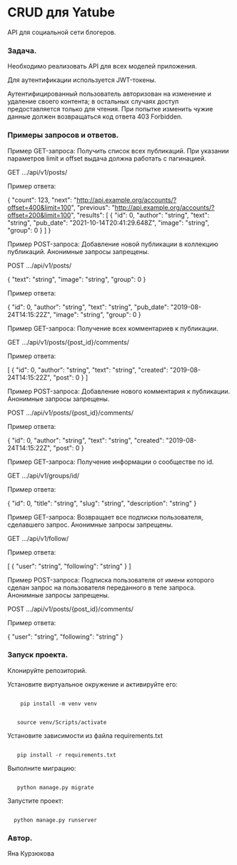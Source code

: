 # CRUD для Yatube 

API для социальной сети блогеров. 

 

### Задача. 

 Необходимо реализовать API для всех моделей приложения. 

  

 Для аутентификации используется JWT-токены. 

 

 Аутентифицированный пользователь авторизован на изменение и удаление своего контента; в остальных случаях доступ предоставляется только для чтения. При попытке  изменить чужие данные должен возвращаться код ответа 403 Forbidden. 

 

### Примеры запросов и ответов. 

 

Пример GET-запроса: Получить список всех публикаций. При указании параметров limit и offset выдача должна работать с пагинацией.

 GET .../api/v1/posts/ 

Пример ответа:

{
  "count": 123,
  "next": "http://api.example.org/accounts/?offset=400&limit=100",
  "previous": "http://api.example.org/accounts/?offset=200&limit=100",
  "results": [
    {
      "id": 0,
      "author": "string",
      "text": "string",
      "pub_date": "2021-10-14T20:41:29.648Z",
      "image": "string",
      "group": 0
    }
  ]
}


Пример POST-запроса: Добавление новой публикации в коллекцию публикаций. Анонимные запросы запрещены.

POST .../api/v1/posts/ 

{
  "text": "string",
  "image": "string",
  "group": 0
}
 

Пример ответа: 

{
  "id": 0,
  "author": "string",
  "text": "string",
  "pub_date": "2019-08-24T14:15:22Z",
  "image": "string",
  "group": 0
}

Пример GET-запроса: Получение всех комментариев к публикации.

GET .../api/v1/posts/{post_id}/comments/ 

Пример ответа: 

[
  {
    "id": 0,
    "author": "string",
    "text": "string",
    "created": "2019-08-24T14:15:22Z",
    "post": 0
  }
]

Пример POST-запроса: Добавление нового комментария к публикации. Анонимные запросы запрещены.

POST .../api/v1/posts/{post_id}/comments/ 

Пример ответа: 

{
  "id": 0,
  "author": "string",
  "text": "string",
  "created": "2019-08-24T14:15:22Z",
  "post": 0
} 

Пример GET-запроса: Получение информации о сообществе по id.

GET .../api/v1/groups/id/ 

 

Пример ответа: 

{
  "id": 0,
  "title": "string",
  "slug": "string",
  "description": "string"
}

Пример GET-запроса: Возвращает все подписки пользователя, сделавшего запрос. Анонимные запросы запрещены.

GET .../api/v1/follow/ 

 
Пример ответа: 

[
  {
    "user": "string",
    "following": "string"
  }
]

Пример POST-запроса: Подписка пользователя от имени которого сделан запрос на пользователя переданного в теле запроса. Анонимные запросы запрещены.

POST .../api/v1/posts/{post_id}/comments/ 

Пример ответа: 

{
  "user": "string",
  "following": "string"
}

### Запуск проекта. 

 

Клонируйте репозиторий. 

 

Установите виртуальное окружение и активируйте его: 

``` 

    pip install -m venv venv 

``` 

 

``` 

   source venv/Scripts/activate 

``` 

 

Установите зависимости из файла requirements.txt 

 

``` 

   pip install -r requirements.txt 

``` 

Выполните миграцию: 

``` 

   python manage.py migrate 

``` 

 Запустите проект: 

 ``` 

   python manage.py runserver 

``` 

 

### Автор. 

 

Яна Курзюкова 
